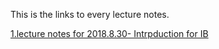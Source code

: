 This is the links to every lecture notes.

[1.lecture notes for 2018.8.30- Intrpduction for IB](/LectureNotes/2018.8.30.md)
